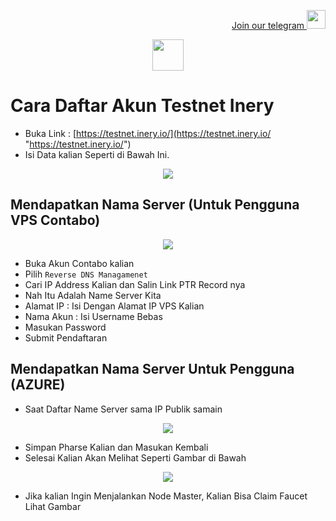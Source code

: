 <p style="font-size:14px" align="right">
<a href="https://t.me/PemulungAirdropID" target="_blank">Join our telegram <img src="https://user-images.githubusercontent.com/50621007/183283867-56b4d69f-bc6e-4939-b00a-72aa019d1aea.png" width="30"/></a>
</p>

<p align="center">
  <img height="50" height="auto" src="https://user-images.githubusercontent.com/38981255/184088981-3f7376ae-7039-4915-98f5-16c3637ccea3.PNG">
</p>

# Cara Daftar Akun Testnet Inery

- Buka Link : [https://testnet.inery.io/](https://testnet.inery.io/ "https://testnet.inery.io/")
- Isi Data kalian Seperti di Bawah Ini.

<p align="center">
  <img height="auto" height="auto" src="https://user-images.githubusercontent.com/72949170/194222205-338b2e45-c806-477f-b41c-e02d55d6de28.jpg">
</p>

## Mendapatkan Nama Server (Untuk Pengguna VPS Contabo)

<p align="center">
  <img height="auto" height="auto" src="https://user-images.githubusercontent.com/38981255/184136009-9e9f5e81-5c08-42ec-aee9-519e5f14198d.png">
</p>

- Buka Akun Contabo kalian
- Pilih `Reverse DNS Managamenet`
- Cari IP Address Kalian dan Salin Link PTR Record nya
- Nah Itu Adalah Name Server Kita
- Alamat IP : Isi Dengan Alamat IP VPS Kalian
- Nama Akun : Isi Username Bebas
- Masukan Password
- Submit Pendaftaran

## Mendapatkan Nama Server Untuk Pengguna (AZURE)

- Saat Daftar Name Server sama IP Publik samain

<p align="center">
  <img height="auto" height="auto" src="https://user-images.githubusercontent.com/38981255/184137069-71beff53-73e6-47e3-b76f-670c269c12b3.PNG">
</p>

- Simpan Pharse Kalian dan Masukan Kembali
- Selesai Kalian Akan Melihat Seperti Gambar di Bawah

<p align="center">
  <img height="auto" height="auto" src="https://user-images.githubusercontent.com/72949170/194222753-bed5c844-d18c-48ce-8a02-0c4d71b38141.jpg">
</p>

- Jika kalian Ingin Menjalankan Node Master, Kalian Bisa Claim Faucet Lihat Gambar
